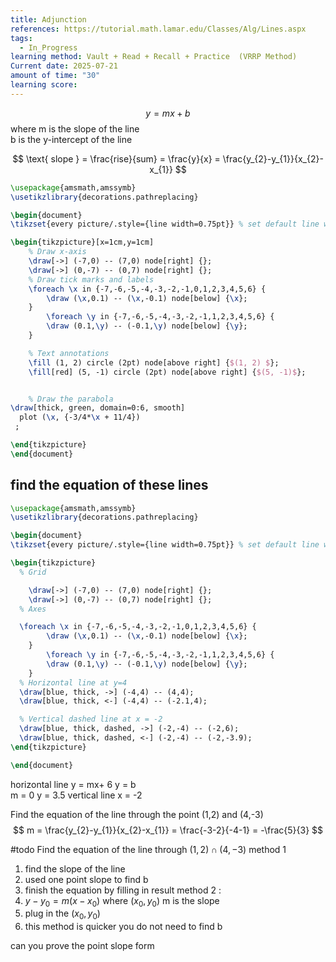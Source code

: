 ```yaml
---
title: Adjunction
references: https://tutorial.math.lamar.edu/Classes/Alg/Lines.aspx
tags:
  - In_Progress
learning method: Vault + Read + Recall + Practice  (VRRP Method)
Current date: 2025-07-21
amount of time: "30"
learning score:
---
```

$$
y = mx + b
$$
where m is the slope of the line  
b is the y-intercept of the line

$$
\text{ slope }  = \frac{rise}{sum} = \frac{y}{x}   = \frac{y_{2}-y_{1}}{x_{2}-x_{1}}
$$
```tikz
\usepackage{amsmath,amssymb}
\usetikzlibrary{decorations.pathreplacing}

\begin{document}
\tikzset{every picture/.style={line width=0.75pt}} % set default line width

\begin{tikzpicture}[x=1cm,y=1cm]
    % Draw x-axis
    \draw[->] (-7,0) -- (7,0) node[right] {};
    \draw[->] (0,-7) -- (0,7) node[right] {};
    % Draw tick marks and labels
    \foreach \x in {-7,-6,-5,-4,-3,-2,-1,0,1,2,3,4,5,6} {
        \draw (\x,0.1) -- (\x,-0.1) node[below] {\x};
    }
        \foreach \y in {-7,-6,-5,-4,-3,-2,-1,1,2,3,4,5,6} {
        \draw (0.1,\y) -- (-0.1,\y) node[below] {\y};
    }

    % Text annotations  
    \fill (1, 2) circle (2pt) node[above right] {$(1, 2) $};
    \fill[red] (5, -1) circle (2pt) node[above right] {$(5, -1)$};


    % Draw the parabola
\draw[thick, green, domain=0:6, smooth] 
  plot (\x, {-3/4*\x + 11/4}) 
 ;

\end{tikzpicture}
\end{document}
``` 

## find the equation of these lines 
```tikz
\usepackage{amsmath,amssymb}
\usetikzlibrary{decorations.pathreplacing}

\begin{document}
\tikzset{every picture/.style={line width=0.75pt}} % set default line width

\begin{tikzpicture}
  % Grid

    \draw[->] (-7,0) -- (7,0) node[right] {};
    \draw[->] (0,-7) -- (0,7) node[right] {};
  % Axes

  \foreach \x in {-7,-6,-5,-4,-3,-2,-1,0,1,2,3,4,5,6} {
        \draw (\x,0.1) -- (\x,-0.1) node[below] {\x};
    }
        \foreach \y in {-7,-6,-5,-4,-3,-2,-1,1,2,3,4,5,6} {
        \draw (0.1,\y) -- (-0.1,\y) node[below] {\y};
    }
  % Horizontal line at y=4
  \draw[blue, thick, ->] (-4,4) -- (4,4);
  \draw[blue, thick, <-] (-4,4) -- (-2.1,4);

  % Vertical dashed line at x = -2
  \draw[blue, thick, dashed, ->] (-2,-4) -- (-2,6);
  \draw[blue, thick, dashed, <-] (-2,-4) -- (-2,-3.9);
\end{tikzpicture}

\end{document}
```
horizontal line 
y = mx+ 6 
y = b  
m  = 0 
y = 3.5 
vertical line 
x = -2 



Find the equation of the line through the point (1,2) and (4,-3)
$$
m  = \frac{y_{2}-y_{1}}{x_{2}-x_{1}}   = \frac{-3-2}{-4-1}  = -\frac{5}{3}
$$

#todo 
Find the equation of the line through $(1,2)\cap(4,-3)$ 
method 1 
1. find the slope of the line 
2. used one point slope to find b 
3. finish the equation by filling in result 
method 2 :
4. $y-y_{0}=m(x-x_{0})$ where $(x_{0},y_{0})$ m is the slope 
5. plug in the $(x_{0},y_{0})$ 
6. this method is quicker you do not need to find b 

can you prove the point slope form 

